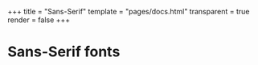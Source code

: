 +++
title = "Sans-Serif"
template = "pages/docs.html"
transparent = true
render = false
+++

# Sans-Serif fonts
